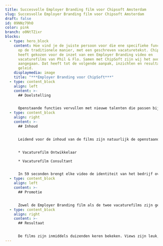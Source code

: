 ```yaml
---
title: Succesvolle Employer Branding film voor Chipsoft Amsterdam
slug: Succesvolle Employer Branding film voor Chipsoft Amsterdam
draft: false
id: 09NNz79hO
color: pink
branch: o0NtTZixr
blocks:
  - type: hero_block
    content: Hoe vind je de juiste persoon voor die ene specifieke functie? Dat kan,
      op de traditionele manier, met een geschreven vacaturetekst. ChipSoft
      heeft gekozen voor de inzet van een Employer Branding video en
      vacaturefilms van Phil & Flo. Samen met ChipSoft zijn wij het avontuur
      aangegaan. Dat heeft tot de volgende aanpak, inzichten en resultaten
      geleid.
    displaymedia: image
    title: "***Employer Branding voor ChipSoft***"
  - type: content_block
    align: left
    content: >-
      ## Doelstelling


      Openstaande functies vervullen met nieuwe talenten die passen bij de bedrijfscultuur van ChipSoft. Daarnaast dient de Employer Branding film voor het versterken van het corporate merk.
  - type: content_block
    align: right
    content: >-
      ## Inhoud


      Leidend voor de inhoud van de films zijn natuurlijk de openstaande vacatures: voor welke functie is een dergelijke vacaturefilm gewenst? Naast een algemene [Employer Branding](https://www.philenflo.nl/employer-branding/) video heeft ChipSoft logischerwijs gekozen voor twee vacaturevideo’s:


      * Vacaturefilm Ontwikkelaar

      * Vacaturefilm Consultant


      In 59 seconden brengt elke video de identiteit van het bedrijf over op de kijker. Daarnaast wordt in de video aandacht besteed aan de nodige skills die je voor de betreffende functie moet hebben. Om feeling met ChipSoft en de mensen die daar werken te krijgen, zijn voorafgaand aan de filmopnames de nodige bezoekjes en gesprekken geweest. Dit heeft geresulteerd tot treffende interview-vragen waarvan de uiteindelijk opgenomen quotes gebruikt zijn als verhaallijn van de films.
  - type: content_block
    align: left
    content: >-
      ## Promotie


      Zowel de Employer Branding film als de twee vacaturefilms zijn geupload naar [YouTube](https://www.youtube.com/watch?v=vAbxnwaoCMQ&list=PLatE6PHsiOY-76bRhgoArT8tmqub9KDrw) en vervolgens gedeeld via het LinkedIn netwerk van ChipSoft en haar medewerkers.
  - type: content_block
    align: right
    content: >-
      ## Resultaat


      De films zijn inmiddels duizenden keren bekeken. Views zijn leuk, maar bepalen niet zo zeer het succes van een video. Na het zien van de video, heeft de kijker een realistisch beeld van wat de functie en het bedrijf te bieden heeft. Dit heeft geleid tot kwalitatief betere reacties, prettige sollicitatiegesprekken en uiteindelijk toppersoneel!
---
```

